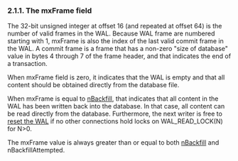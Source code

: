 ### 2\.1\.1\. The mxFrame field


The 32\-bit unsigned integer at offset 16 (and repeated at offset 64\)
is the number of valid frames in the WAL. Because WAL frame are numbered
starting with 1, mxFrame is also the index of the last valid commit frame
in the WAL. A commit frame is a frame that has a non\-zero "size of database"
value in bytes 4 through 7 of the frame header, and that indicates the end
of a transaction.



When mxFrame field is zero, it indicates that the WAL is empty and that
all content should be obtained directly from the database file.



When mxFrame is equal to [nBackfill](walformat.html#nbackfill), that indicates that all content
in the WAL has been written back into the database.
In that case, all content can be read directly from the database.
Furthermore, the next writer is free to [reset the WAL](fileformat2.html#walreset) if no other
connections hold locks on WAL\_READ\_LOCK(N) for N\>0\.



The mxFrame value is always greater than or equal to both
[nBackfill](walformat.html#nbackfill) and nBackfillAttempted.





